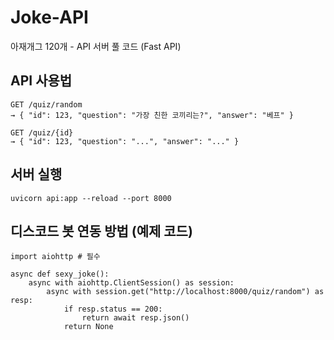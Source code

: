 # Joke-API
아재개그 120개 - API 서버 풀 코드 (Fast API)

## API 사용법
```
GET /quiz/random
→ { "id": 123, "question": "가장 친한 코끼리는?", "answer": "베프" }

GET /quiz/{id}
→ { "id": 123, "question": "...", "answer": "..." }
```

## 서버 실행
`uvicorn api:app --reload --port 8000`

## 디스코드 봇 연동 방법 (예제 코드)
```
import aiohttp # 필수

async def sexy_joke():
    async with aiohttp.ClientSession() as session:
        async with session.get("http://localhost:8000/quiz/random") as resp:
            if resp.status == 200:
                return await resp.json()
            return None
```
